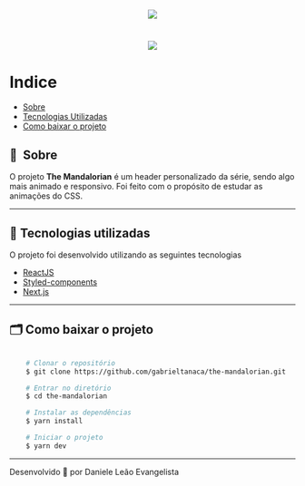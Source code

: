 <h1 align="center">
    <img src="https://ik.imagekit.io/tanakawithc0947283/Logo_Mandalorian_zBMeJuhWt.png">
</h1>

<h1 align="center">
    <img src="public/apresentacao.gif">
</h1>

<!-- <h3 align="center">
    <a href="">Acessar a demonstração</a>
<h3 > -->

# Indice

- [Sobre](#-sobre)
- [Tecnologias Utilizadas](#-tecnologias-utilizadas)
- [Como baixar o projeto](#-como-baixar-o-projeto)

## 🔖&nbsp; Sobre

O projeto **The Mandalorian** é um header personalizado da série, sendo algo mais animado e responsivo. Foi feito com o propósito de estudar as animações do CSS.

---

## 🚀 Tecnologias utilizadas

O projeto foi desenvolvido utilizando as seguintes tecnologias

- [ReactJS](https://reactjs.org)
- [Styled-components](https://styled-components.com/)
- [Next.js](https://nextjs.org/)

---

## 🗂 Como baixar o projeto

```bash

    # Clonar o repositório
    $ git clone https://github.com/gabrieltanaca/the-mandalorian.git

    # Entrar no diretório
    $ cd the-mandalorian

    # Instalar as dependências
    $ yarn install

    # Iniciar o projeto
    $ yarn dev
```

---

Desenvolvido 💜 por Daniele Leão Evangelista
